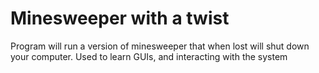 # Minesweeper with a twist
Program will run a version of minesweeper that when lost will shut down your computer. Used to learn GUIs, and interacting with the system
